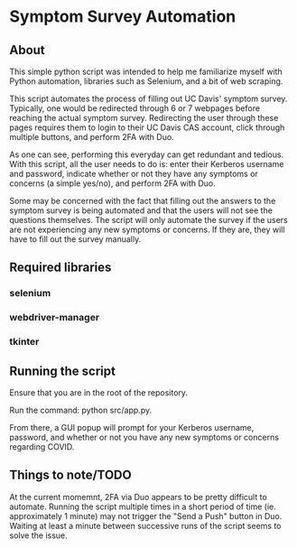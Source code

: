 # Symptom Survey Automation

## About
This simple python script was intended to help me familiarize myself with Python automation, libraries such as Selenium, and a bit of web scraping.

This script automates the process of filling out UC Davis' symptom survey. Typically, one would be redirected through 6 or 7 webpages before reaching the actual symptom survey. Redirecting the user through these pages requires them to login to their UC Davis CAS account, click through multiple buttons, and perform 2FA with Duo.

As one can see, performing this everyday can get redundant and tedious. With this script, all the user needs to do is: enter their Kerberos username and password, indicate whether or not they have any symptoms or concerns (a simple yes/no), and perform 2FA with Duo.

Some may be concerned with the fact that filling out the answers to the symptom survey is being automated and that the users will not see the questions themselves. The script will only automate the survey if the users are not experiencing any new symptoms or concerns. If they are, they will have to fill out the survey manually.

## Required libraries
### selenium
### webdriver-manager
### tkinter

## Running the script
Ensure that you are in the root of the repository. 

Run the command: python src/app.py.

From there, a GUI popup will prompt for your Kerberos username, password, and whether or not you have any new symptoms or concerns regarding COVID.

## Things to note/TODO
At the current momemnt, 2FA via Duo appears to be pretty difficult to automate. Running the script multiple times in a short period of time (ie. approximately 1 minute) may not trigger the "Send a Push" button in Duo. Waiting at least a minute between successive runs of the script seems to solve the issue. 